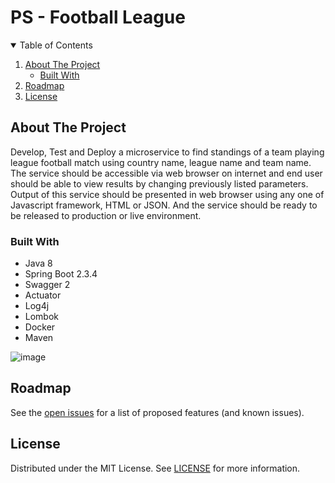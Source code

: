 # PS - Football League

<!-- TABLE OF CONTENTS -->
<details open="open">
  <summary>Table of Contents</summary>
  <ol>
    <li>
      <a href="#about-the-project">About The Project</a>
      <ul>
        <li><a href="#built-with">Built With</a></li>
      </ul>
    </li>
    <li><a href="#roadmap">Roadmap</a></li>
    <li><a href="#license">License</a></li>
  </ol>
</details>

<!-- ABOUT THE PROJECT -->
## About The Project

  Develop, Test and Deploy a microservice to find standings of a team playing league football match using country name, league name and team name. The
service should be accessible via web browser on internet and end user should be able to view results by changing previously listed parameters. Output of
this service should be presented in web browser using any one of Javascript framework, HTML or JSON. And the service should be ready to be released
to production or live environment.

### Built With

* Java 8
* Spring Boot 2.3.4
* Swagger 2
* Actuator
* Log4j
* Lombok
* Docker
* Maven

![image](https://user-images.githubusercontent.com/65528044/119957475-ba49f580-bfbf-11eb-9247-2f8e7e0aae36.png)


<!-- ROADMAP -->
## Roadmap

See the [open issues](https://github.com/MukeshStorge/football-league/issues) for a list of proposed features (and known issues).


<!-- LICENSE -->
## License

Distributed under the MIT License. See [LICENSE][license-url] for more information.

[license-url]: https://github.com/MukeshStorge/football-league/blob/main/LICENSE

